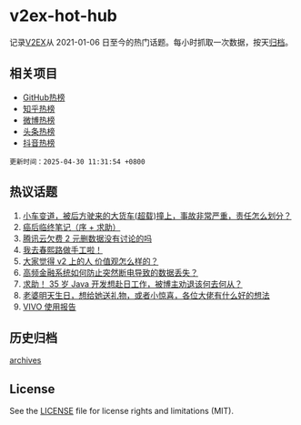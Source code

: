 # v2ex-hot-hub

 记录[V2EX](https://www.v2ex.com/)从 2021-01-06 日至今的热门话题。每小时抓取一次数据，按天[归档](archives)。
 
 ## 相关项目

- [GitHub热榜](https://github.com/lonnyzhang423/github-hot-hub)
- [知乎热榜](https://github.com/lonnyzhang423/zhihu-hot-hub)
- [微博热榜](https://github.com/lonnyzhang423/weibo-hot-hub)
- [头条热榜](https://github.com/lonnyzhang423/toutiao-hot-hub)
- [抖音热榜](https://github.com/lonnyzhang423/douyin-hot-hub)


 `更新时间：2025-04-30 11:31:54 +0800`

## 热议话题

1. [小车变道，被后方驶来的大货车(超载)撞上，事故非常严重，责任怎么划分？](https://www.v2ex.com/t/1129008)
1. [癌后临终笔记（序 + 求助）](https://www.v2ex.com/t/1129016)
1. [腾讯云欠费 2 元删数据没有讨论的吗](https://www.v2ex.com/t/1129021)
1. [我去春熙路做手工啦！](https://www.v2ex.com/t/1128982)
1. [大家觉得 v2 上的人 价值观怎么样的？](https://www.v2ex.com/t/1129041)
1. [高频金融系统如何防止突然断电导致的数据丢失？](https://www.v2ex.com/t/1128883)
1. [求助！ 35 岁 Java 开发想赴日工作，被博主劝退该何去何从？](https://www.v2ex.com/t/1128877)
1. [老婆明天生日，想给她送礼物，或者小惊喜，各位大佬有什么好的想法](https://www.v2ex.com/t/1129050)
1. [VIVO 使用报告](https://www.v2ex.com/t/1128864)

## 历史归档

[archives](archives)

## License

See the [LICENSE](LICENSE) file for license rights and limitations (MIT).
